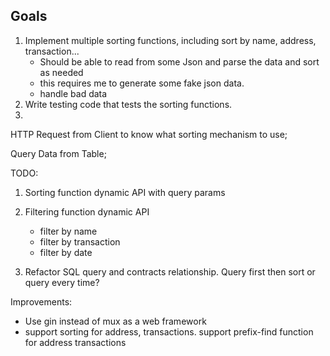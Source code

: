 ## Goals

1. Implement multiple sorting functions, including sort by name, address, transaction...
    - Should be able to read from some Json and parse the data and sort as needed
    - this requires me to generate some fake json data.
    - handle bad data
2. Write testing code that tests the sorting functions.
3. 


HTTP Request from Client to know what sorting mechanism to use;

Query Data from Table; 

TODO:
1. Sorting function dynamic API with query params 
2. Filtering function dynamic API
    - filter by name
    - filter by transaction
    - filter by date

3. Refactor SQL query and contracts relationship. Query first then sort or query every time?


Improvements:
- Use gin instead of mux as a web framework
- support sorting for address, transactions. support prefix-find function for address transactions